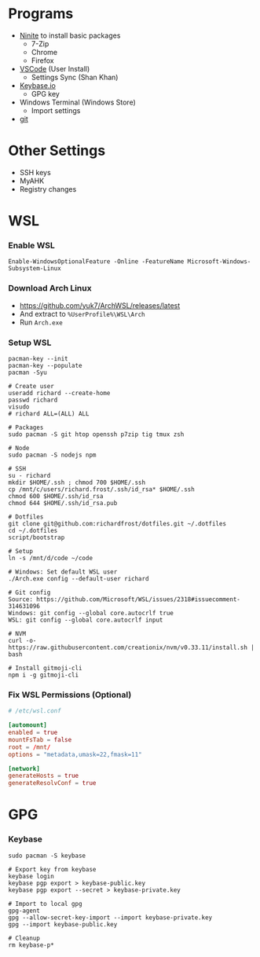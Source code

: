 # Programs
- [Ninite](https://www.ninite.com) to install basic packages
  - 7-Zip
  - Chrome
  - Firefox
- [VSCode](https://code.visualstudio.com/download) (User Install)
  - Settings Sync (Shan Khan)
- [Keybase.io](https://keybase.io/)
  - GPG key
- Windows Terminal (Windows Store)
  - Import settings
- [git](https://git-scm.com/download/win)

# Other Settings
- SSH keys
- MyAHK
- Registry changes


# WSL
### Enable WSL
```shell
Enable-WindowsOptionalFeature -Online -FeatureName Microsoft-Windows-Subsystem-Linux
```

### Download Arch Linux
- https://github.com/yuk7/ArchWSL/releases/latest
- And extract to `%UserProfile%\WSL\Arch`
- Run `Arch.exe`

### Setup WSL
```shell
pacman-key --init
pacman-key --populate
pacman -Syu

# Create user
useradd richard --create-home
passwd richard
visudo
# richard ALL=(ALL) ALL

# Packages
sudo pacman -S git htop openssh p7zip tig tmux zsh

# Node
sudo pacman -S nodejs npm

# SSH
su - richard
mkdir $HOME/.ssh ; chmod 700 $HOME/.ssh
cp /mnt/c/users/richard.frost/.ssh/id_rsa* $HOME/.ssh
chmod 600 $HOME/.ssh/id_rsa
chmod 644 $HOME/.ssh/id_rsa.pub

# Dotfiles
git clone git@github.com:richardfrost/dotfiles.git ~/.dotfiles
cd ~/.dotfiles
script/bootstrap

# Setup
ln -s /mnt/d/code ~/code

# Windows: Set default WSL user
./Arch.exe config --default-user richard

# Git config
Source: https://github.com/Microsoft/WSL/issues/2318#issuecomment-314631096
Windows: git config --global core.autocrlf true
WSL: git config --global core.autocrlf input

# NVM
curl -o- https://raw.githubusercontent.com/creationix/nvm/v0.33.11/install.sh | bash

# Install gitmoji-cli
npm i -g gitmoji-cli
```

### Fix WSL Permissions (Optional)
```conf
# /etc/wsl.conf

[automount]
enabled = true
mountFsTab = false
root = /mnt/
options = "metadata,umask=22,fmask=11"

[network]
generateHosts = true
generateResolvConf = true
```

# GPG
### Keybase
```shell
sudo pacman -S keybase

# Export key from keybase
keybase login
keybase pgp export > keybase-public.key
keybase pgp export --secret > keybase-private.key

# Import to local gpg
gpg-agent
gpg --allow-secret-key-import --import keybase-private.key
gpg --import keybase-public.key

# Cleanup
rm keybase-p*